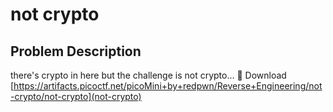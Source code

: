 # not crypto
## Problem Description
there's crypto in here but the challenge is not crypto... 🤔
Download [https://artifacts.picoctf.net/picoMini+by+redpwn/Reverse+Engineering/not-crypto/not-crypto](not-crypto)	
